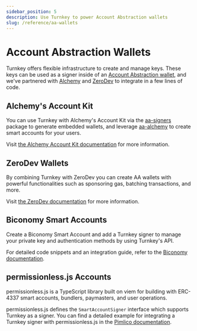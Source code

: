 ```yaml
---
sidebar_position: 5
description: Use Turnkey to power Account Abstraction wallets
slug: /reference/aa-wallets
---
```


# Account Abstraction Wallets

Turnkey offers flexible infrastructure to create and manage keys. These keys can be used as a signer inside of an [Account Abstraction wallet](https://www.erc4337.io/), and we've partnered with [Alchemy](https://www.alchemy.com/) and [ZeroDev](https://zerodev.app/) to integrate in a few lines of code.

## Alchemy's Account Kit

You can use Turnkey with Alchemy's Account Kit via the [aa-signers](https://accountkit.alchemy.com/signer/what-is-a-signer) package to generate embedded wallets, and leverage [aa-alchemy](https://accountkit.alchemy.com/signer/custom-signer#implementing-smartaccountsigner) to create smart accounts for your users.

Visit [the Alchemy Account Kit documentation](https://accountkit.alchemy.com/signer/overview) for more information.

## ZeroDev Wallets

By combining Turnkey with ZeroDev you can create AA wallets with powerful functionalities such as sponsoring gas, batching transactions, and more.

Visit [the ZeroDev documentation](https://docs.zerodev.app/sdk/signers/turnkey) for more information.

## Biconomy Smart Accounts

Create a Biconomy Smart Account and add a Turnkey signer to manage your private key and authentication methods by using Turnkey's API.

For detailed code snippets and an integration guide, refer to the [Biconomy documentation](https://docs.biconomy.io/Account/signers/turnkey).

## permissionless.js Accounts

permissionless.js is a TypeScript library built on viem for building with ERC-4337 smart accounts, bundlers, paymasters, and user operations.

permissionless.js defines the `SmartAccountSigner` interface which supports Turnkey as a signer. You can find a detailed example for integrating a Turnkey signer with permissionless.js in the [Pimlico documentation](https://docs.pimlico.io/permissionless/how-to/signers/turnkey).
